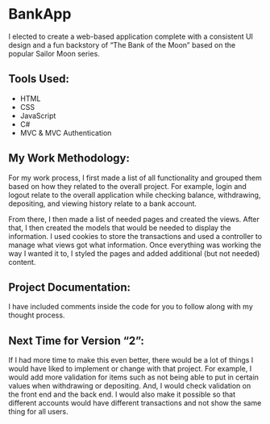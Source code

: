 # BankApp

I elected to create a web-based application complete with a consistent UI design and a fun backstory of “The Bank of the Moon” based on the popular Sailor Moon series.

## Tools Used:
*	HTML
*	CSS
*	JavaScript
*	C#
*	MVC & MVC Authentication

## My Work Methodology:
For my work process, I first made a list of all functionality and grouped them based on how they related to the overall project. For example, login and logout relate to the overall application while checking balance, withdrawing, depositing, and viewing history relate to a bank account.

From there, I then made a list of needed pages and created the views. After that, I then created the models that would be needed to display the information. I used cookies to store the transactions and used a controller to manage what views got what information.
Once everything was working the way I wanted it to, I styled the pages and added additional (but not needed) content.

## Project Documentation:
I have included comments inside the code for you to follow along with my thought process.

## Next Time for Version “2”:
If I had more time to make this even better, there would be a lot of things I would have liked to implement or change with that project. For example, I would add more validation for items such as not being able to put in certain values when withdrawing or depositing. And, I would check validation on the front end and the back end. I would also make it possible so that different accounts would have different transactions and not show the same thing for all users.
